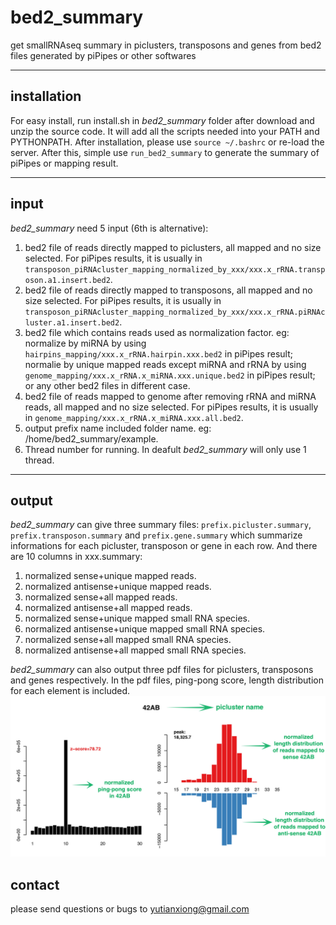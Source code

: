 # bed2_summary
get smallRNAseq summary in piclusters, transposons and genes from bed2 files generated by piPipes or other softwares
***
## installation
For easy install, run install.sh in *bed2_summary* folder after download and unzip the source code. It will add all the scripts needed into your PATH and PYTHONPATH. After installation, please use `source ~/.bashrc` or re-load the server.
After this, simple use `run_bed2_summary` to generate the summary of piPipes or mapping result.
***
## input
*bed2_summary* need 5 input (6th is alternative):
1. bed2 file of reads directly mapped to piclusters, all mapped and no size selected. For piPipes results, it is usually in `transposon_piRNAcluster_mapping_normalized_by_xxx/xxx.x_rRNA.transposon.a1.insert.bed2`.
2. bed2 file of reads directly mapped to transposons, all mapped and no size selected. For piPipes results, it is usually in `transposon_piRNAcluster_mapping_normalized_by_xxx/xxx.x_rRNA.piRNAcluster.a1.insert.bed2`.
3. bed2 file which contains reads used as normalization factor. eg: normalize by miRNA by using `hairpins_mapping/xxx.x_rRNA.hairpin.xxx.bed2` in piPipes result; normalie by unique mapped reads except miRNA and rRNA by using `genome_mapping/xxx.x_rRNA.x_miRNA.xxx.unique.bed2` in piPipes result; or any other bed2 files in different case.
4. bed2 file of reads mapped to genome after removing rRNA and miRNA reads, all mapped and no size selected. For piPipes results, it is usually in `genome_mapping/xxx.x_rRNA.x_miRNA.xxx.all.bed2`.
5. output prefix name included folder name. eg: /home/bed2_summary/example.
6. Thread number for running. In deafult *bed2_summary* will only use 1 thread.
***
## output
*bed2_summary* can give three summary files: `prefix.picluster.summary`, `prefix.transposon.summary` and `prefix.gene.summary` which summarize informations for each picluster, transposon or gene in each row. And there are 10 columns in xxx.summary:
1. normalized sense+unique mapped reads.
2. normalized antisense+unique mapped reads.
3. normalized sense+all mapped reads.
4. normalized antisense+all mapped reads.
5. normalized sense+unique mapped small RNA species.
6. normalized antisense+unique mapped small RNA species.
7. normalized sense+all mapped small RNA species.
8. normalized antisense+all mapped small RNA species.

*bed2_summary* can also output three pdf files for piclusters, transposons and genes respectively. In the pdf files, ping-pong score, length distribution for each element is included.
![42AB](img/42AB.jpg "42AB")


## contact
please send questions or bugs to yutianxiong@gmail.com



